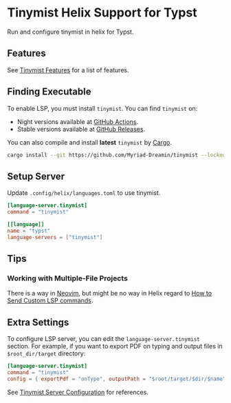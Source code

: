 # Tinymist Helix Support for Typst

Run and configure tinymist in helix for Typst.

## Features

See [Tinymist Features](https://github.com/Myriad-Dreamin/tinymist#features) for a list of features.

## Finding Executable

To enable LSP, you must install `tinymist`. You can find `tinymist` on:

- Night versions available at [GitHub Actions](https://github.com/Myriad-Dreamin/tinymist/actions).
- Stable versions available at [GitHub Releases](https://github.com/Myriad-Dreamin/tinymist/releases).

You can also compile and install **latest** `tinymist` by [Cargo](https://www.rust-lang.org/tools/install).

```bash
cargo install --git https://github.com/Myriad-Dreamin/tinymist --locked
```

## Setup Server

Update `.config/helix/languages.toml` to use tinymist.

```toml
[language-server.tinymist]
command = "tinymist"

[[language]]
name = "typst"
language-servers = ["tinymist"]
```

## Tips

### Working with Multiple-File Projects

There is a way in [Neovim](../neovim/README.md#multiple-file-project-support), but might be no way in Helix regard to [How to Send Custom LSP commands](https://github.com/helix-editor/helix/discussions/3933).

## Extra Settings

To configure LSP server, you can edit the `language-server.tinymist` section. For example, if you want to export PDF on typing and output files in `$root_dir/target` directory:

```toml
[language-server.tinymist]
command = "tinymist"
config = { exportPdf = "onType", outputPath = "$root/target/$dir/$name" }
```

See [Tinymist Server Configuration](../neovim/Configuration.md) for references.

